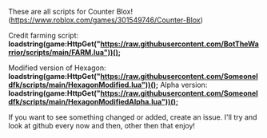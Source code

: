 These are all scripts for Counter Blox! (https://www.roblox.com/games/301549746/Counter-Blox)

Credit farming script:
**loadstring(game:HttpGet("https://raw.githubusercontent.com/BotTheWarrior/scripts/main/FARM.lua"))();**

Modified version of Hexagon:
**loadstring(game:HttpGet("https://raw.githubusercontent.com/SomeoneIdfk/scripts/main/HexagonModified.lua"))();**
Alpha version:
**loadstring(game:HttpGet("https://raw.githubusercontent.com/SomeoneIdfk/scripts/main/HexagonModifiedAlpha.lua"))();**

If you want to see something changed or added, create an issue.
I'll try and look at github every now and then, other then that enjoy!
